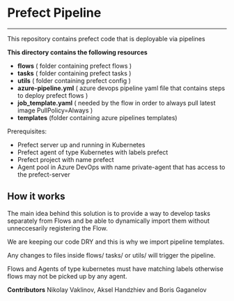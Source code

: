 # Prefect Pipeline
---
This repository contains prefect code that is deployable via pipelines

**This directory contains the following resources**

- **flows** ( folder containing prefect flows )
- **tasks** ( folder containing prefect tasks )
- **utils** ( folder containing prefect config )
- **azure-pipeline.yml** ( azure devops pipeline yaml file that contains steps to deploy prefect flows )
- **job_template.yaml** ( needed by the flow in order to always pull latest image PullPolicy=Always )
- **templates** (folder containing azure pipelines templates)

Prerequisites:
- Prefect server up and running in Kubernetes
- Prefect agent of type Kubernetes with labels prefect
- Prefect project with name prefect
- Agent pool in Azure DevOps with name private-agent that has access to the prefect-server


**How it works**
---
The main idea behind this solution is to provide a way to develop tasks separately from Flows and be able to dynamically import them without unneccesarily registering the Flow.

We are keeping our code DRY and this is why we import pipeline templates.

Any changes to files inside flows/ tasks/ or utils/ will trigger the pipeline.

Flows and Agents of type kubernetes must have matching labels otherwise flows may not be picked up by any agent.

**Contributors**
Nikolay Vaklinov, Aksel Handzhiev and Boris Gaganelov
